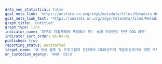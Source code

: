 ```yaml
---
data_non_statistical: false
goal_meta_link: 'https://unstats.un.org/sdgs/metadata/files/Metadata-06-0a-01.pdf'
goal_meta_link_text: 'https://unstats.un.org/sdgs/metadata/files/Metadata-06-0a-01.pdf'
graph_title: 'Untitled'
graph_type: line
indicator_name: '정부의 지출계획에 포함되어 있는 물과 위생분야 관련 ODA 금액'
indicator_sort_order: 06-0a-01
published: true
reporting_status: notstarted
target_name: '물·위생 활동 및 프로그램과 관련하여 2030년까지 개발도상국가에 대한 국제협력 및 역량배양 지원을 확대'
un_custodian_agency: 'WHO, OECD'
---
```

